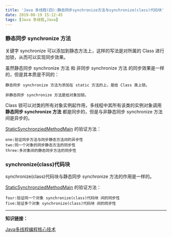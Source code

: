 ```yaml
---
title: 'Java 多线程(四):静态同步synchronize方法与synchronize(class)代码块'
date: 2019-08-19 15:12:45
tags: [Java 多线程,Java]
---
```

### 静态同步 synchronize 方法 

关键字 synchronize 可以添加到静态方法上，这样的写法是对所属的 Class 进行加锁，从而可以实现同步效果。

虽然静态同步 synchronize 方法 和 非同步 synchronize 方法 的同步效果是一样的，但是其本质是不同的：

    静态同步 synchronize 方法为添加在 static 方法的上，是给 Class 类上锁。

    非静态同步 synchronize 方法是给对象加锁。


Class 锁可以对类的所有对象实例起作用，多线程中其所有该类的实例对象调用 **静态同步 synchronize 方法** 都是同步的，但是与非静态同步 synchronize 方法间是异步的。

<!-- more -->


[StaticSynchronziedMethodMain](https://github.com/leeGYPlus/JavaCode/blob/master/src/thread/StaticSynchronziedMethodMain.kt) 的验证方法：

    one:验证同步方法与同步静态方法间的异步性
    two:同一个对象的同步静态方法的同步性
    three:多对象间的静态同步方法的同步性

### synchronize(class)代码块


synchronize(class)代码块与静态同步 synchronize 方法的作用是一样的。

[StaticSynchronziedMethodMain](https://github.com/leeGYPlus/JavaCode/blob/master/src/thread/StaticSynchronziedMethodMain.kt) 的验证方法：

    four:验证同一个对象 synchronize(class)代码块 间的同步性
    five:验证多个对象 synchronize(class)代码块 间的同步性



----
**知识链接：**

[Java多线程编程核心技术](http://product.dangdang.com/23711315.html)